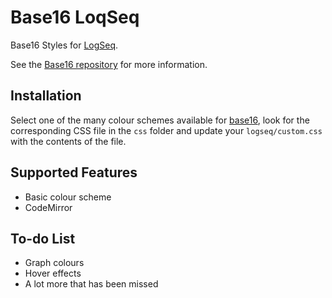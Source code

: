 # Base16 LoqSeq

Base16 Styles for [LogSeq](https://logseq.com).

See the [Base16 repository](https://github.com/chriskempson/base16) for more information.

## Installation

Select one of the many colour schemes available for [base16](http://chriskempson.com/projects/base16), look for the corresponding CSS file in the `css` folder and update your `logseq/custom.css` with the contents of the file.

## Supported Features

* Basic colour scheme
* CodeMirror

## To-do List

* Graph colours
* Hover effects
* A lot more that has been missed

